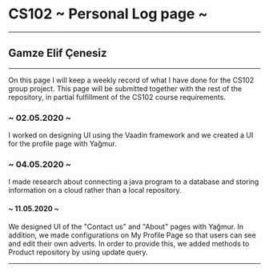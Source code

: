 # CS102 ~ Personal Log page ~
****
## Gamze Elif Çenesiz 
****

On this page I will keep a weekly record of what I have done for the CS102 group project. This page will be submitted together with the rest of the repository, in partial fulfillment of the CS102 course requirements.



### ~ 02.05.2020 ~
I worked on designing UI using the Vaadin framework and we created a UI for the profile page with Yağmur. 

### ~ 04.05.2020 ~
I made research about connecting a java program to a database and storing information on a cloud rather than a local repository.

#### ~ 11.05.2020 ~
We designed UI of the "Contact us" and "About" pages with Yağmur. In addition, we made configurations on My Profile Page so that users can see and edit their own adverts. In order to provide this, we added methods to Product repository by using update query.


****
